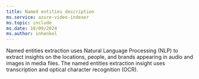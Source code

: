 ```yaml
---
title: Named entities description
ms.service: azure-video-indexer
ms.topic: include
ms.date: 10/09/2024
ms.author: inhenkel
---
```


Named entities extraction uses Natural Language Processing (NLP) to extract insights on the locations, people, and brands appearing in audio and images in media files. The named entities extraction insight uses transcription and optical character recognition (OCR).
